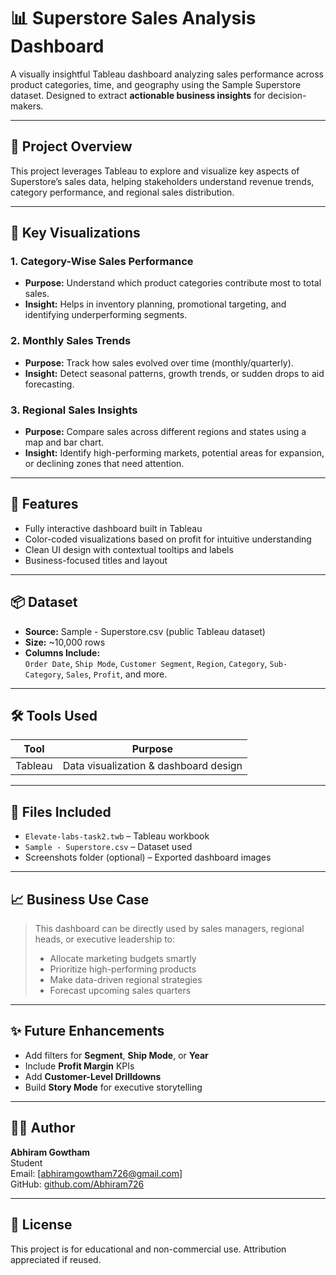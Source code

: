 # 📊 Superstore Sales Analysis Dashboard

A visually insightful Tableau dashboard analyzing sales performance across product categories, time, and geography using the Sample Superstore dataset. Designed to extract **actionable business insights** for decision-makers.

---

## 📁 Project Overview

This project leverages Tableau to explore and visualize key aspects of Superstore’s sales data, helping stakeholders understand revenue trends, category performance, and regional sales distribution.

---

## 🧠 Key Visualizations

### 1. **Category-Wise Sales Performance**
- **Purpose:** Understand which product categories contribute most to total sales.
- **Insight:** Helps in inventory planning, promotional targeting, and identifying underperforming segments.

### 2. **Monthly Sales Trends**
- **Purpose:** Track how sales evolved over time (monthly/quarterly).
- **Insight:** Detect seasonal patterns, growth trends, or sudden drops to aid forecasting.

### 3. **Regional Sales Insights**
- **Purpose:** Compare sales across different regions and states using a map and bar chart.
- **Insight:** Identify high-performing markets, potential areas for expansion, or declining zones that need attention.

---

## 📌 Features

- Fully interactive dashboard built in Tableau
- Color-coded visualizations based on profit for intuitive understanding
- Clean UI design with contextual tooltips and labels
- Business-focused titles and layout

---

## 📦 Dataset

- **Source:** Sample - Superstore.csv (public Tableau dataset)
- **Size:** ~10,000 rows
- **Columns Include:**  
  `Order Date`, `Ship Mode`, `Customer Segment`, `Region`, `Category`, `Sub-Category`, `Sales`, `Profit`, and more.

---

## 🛠️ Tools Used

| Tool     | Purpose                               |
|----------|---------------------------------------|
| Tableau  | Data visualization & dashboard design |

---

## 📂 Files Included

- `Elevate-labs-task2.twb` – Tableau workbook
- `Sample - Superstore.csv` – Dataset used
- Screenshots folder (optional) – Exported dashboard images

---

## 📈 Business Use Case

> This dashboard can be directly used by sales managers, regional heads, or executive leadership to:
> - Allocate marketing budgets smartly
> - Prioritize high-performing products
> - Make data-driven regional strategies
> - Forecast upcoming sales quarters

---

## ✨ Future Enhancements

- Add filters for **Segment**, **Ship Mode**, or **Year**
- Include **Profit Margin** KPIs
- Add **Customer-Level Drilldowns**
- Build **Story Mode** for executive storytelling

---

## 🧑‍💻 Author

**Abhiram Gowtham**  
Student  
Email: [abhiramgowtham726@gmail.com]  
GitHub: [github.com/Abhiram726](https://github.com/Abhiram726)

---

## 📜 License

This project is for educational and non-commercial use. Attribution appreciated if reused.
